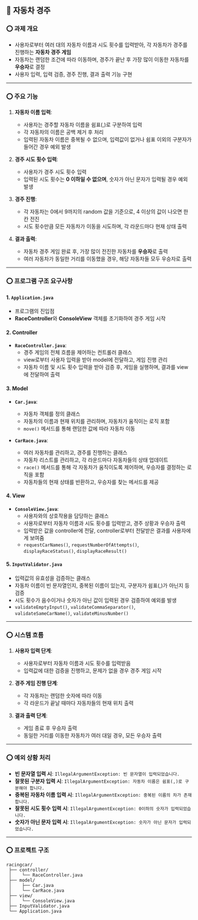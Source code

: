 
## 🚗 자동차 경주

### ⭕ 과제 개요
- 사용자로부터 여러 대의 자동차 이름과 시도 횟수를 입력받아, 각 자동차가 경주를 진행하는 **자동차 경주 게임**
- 자동차는 랜덤한 조건에 따라 이동하며, 경주가 끝난 후 가장 많이 이동한 자동차를 **우승자**로 결정
- 사용자 입력, 입력 검증, 경주 진행, 결과 출력 기능 구현

---

### ⭕ 주요 기능

1. **자동차 이름 입력**:
    - 사용자는 경주할 자동차 이름을 쉼표(,)로 구분하여 입력
    - 각 자동차의 이름은 공백 제거 후 처리
    - 입력된 자동차 이름은 중복될 수 없으며, 입력값이 없거나 쉼표 이외의 구분자가 들어간 경우 예외 발생

2. **경주 시도 횟수 입력**:
    - 사용자가 경주 시도 횟수 입력
    - 입력된 시도 횟수는 **0 이하일 수 없으며**, 숫자가 아닌 문자가 입력될 경우 예외 발생

3. **경주 진행**:
    - 각 자동차는 0에서 9까지의 random 값을 기준으로, 4 이상의 값이 나오면 한 칸 전진
    - 시도 횟수만큼 모든 자동차가 이동을 시도하며, 각 라운드마다 현재 상태 출력

4. **결과 출력**:
    - 자동차 경주 게임 완료 후, 가장 많이 전진한 자동차를 **우승자**로 출력
    - 여러 자동차가 동일한 거리를 이동했을 경우, 해당 자동차들 모두 우승자로 출력

---

### ⭕ 프로그램 구조 요구사항

#### 1. **`Application.java`**
- 프로그램의 진입점
- **RaceController**와 **ConsoleView** 객체를 초기화하여 경주 게임 시작

#### 2. **Controller**
- **`RaceController.java`**:
    - 경주 게임의 전체 흐름을 제어하는 컨트롤러 클래스
    - view로부터 사용자 입력을 받아 model에 전달하고, 게임 진행 관리
    - 자동차 이름 및 시도 횟수 입력을 받아 검증 후, 게임을 실행하며, 결과를 view에 전달하여 출력

#### 3. **Model**
- **`Car.java`**:
    - 자동차 객체를 정의 클래스
    - 자동차의 이름과 현재 위치를 관리하며, 자동차가 움직이는 로직 포함
    - `move()` 메서드를 통해 랜덤한 값에 따라 자동차 이동

- **`CarRace.java`**:
    - 여러 자동차를 관리하고, 경주를 진행하는 클래스
    - 자동차 리스트를 관리하고, 각 라운드마다 자동차들의 상태 업데이트
    - `race()` 메서드를 통해 각 자동차가 움직이도록 제어하며, 우승자를 결정하는 로직을 포함
    - 자동차들의 현재 상태를 반환하고, 우승자를 찾는 메서드를 제공

#### 4. **View**
- **`ConsoleView.java`**:
    - 사용자와의 상호작용을 담당하는 클래스
    - 사용자로부터 자동차 이름과 시도 횟수를 입력받고, 경주 상황과 우승자 출력
    - 입력받은 값을 controller에 전달, controller로부터 전달받은 결과를 사용자에게 보여줌
    - `requestCarNames()`, `requestNumberOfAttempts()`, `displayRaceStatus()`, `displayRaceResult()`

#### 5. **`InputValidator.java`**
- 입력값의 유효성을 검증하는 클래스
- 자동차 이름이 빈 문자열인지, 중복된 이름이 있는지, 구분자가 쉼표(,)가 아닌지 등 검증
- 시도 횟수가 음수이거나 숫자가 아닌 값이 입력된 경우 검증하여 예외를 발생
- `validateEmptyInput()`, `validateCommaSeparator()`, `validateSameCarName()`, `validateMinusNumber()` 

---

### ⭕ 시스템 흐름

1. **사용자 입력 단계**:
    - 사용자로부터 자동차 이름과 시도 횟수를 입력받음
    - 입력값에 대한 검증을 진행하고, 문제가 없을 경우 경주 게임 시작

2. **경주 게임 진행 단계**:
    - 각 자동차는 랜덤한 숫자에 따라 이동
    - 각 라운드가 끝날 때마다 자동차들의 현재 위치 출력

3. **결과 출력 단계**:
    - 게임 종료 후 우승자 출력
    - 동일한 거리를 이동한 자동차가 여러 대일 경우, 모든 우승자 출력

---

### ⭕ 예외 상황 처리

- **빈 문자열 입력 시**: `IllegalArgumentException: 빈 문자열이 입력되었습니다.`
- **잘못된 구분자 입력 시**: `IllegalArgumentException: 자동차 이름은 쉼표(,)로 구분해야 합니다.`
- **중복된 자동차 이름 입력 시**: `IllegalArgumentException: 중복된 이름의 차가 존재합니다.`
- **잘못된 시도 횟수 입력 시**: `IllegalArgumentException: 0이하의 숫자가 입력되었습니다.`
- **숫자가 아닌 문자 입력 시**: `IllegalArgumentException: 숫자가 아닌 문자가 입력되었습니다.`

---

### ⭕ 프로젝트 구조

```
racingcar/
 ├── controller/
 │    └── RaceController.java
 ├── model/
 │    ├── Car.java
 │    └── CarRace.java
 ├── view/
 │    └── ConsoleView.java
 ├── InputValidator.java
 └── Application.java
```
